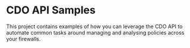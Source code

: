 # CDO API Samples

This project contains examples of how you can leverage the CDO API to automate 
common tasks around managing and analysing policies across your firewalls.
